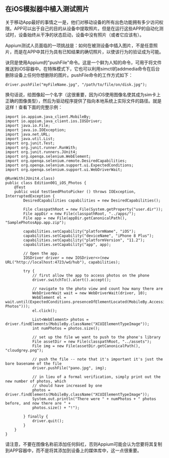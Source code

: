 ## 在iOS模拟器中植入测试照片

关于移动App最好的事情之一是，他们对移动设备的所有出色功能拥有多少访问权限。APP可以出于自己的目的从设备中提取照片。但是在运行这些APP的自动化测试时，设备始终从干净的状态启动，设备中没有照片（或者它应该有）。

Appium测试人员面临的一项挑战是：如何在被测设备中插入图片，不是任意照片，而是在APP中其行为具有已知结果的确切照片，以使该行为的验证成为可能。 

诀窍是使用Appium的"pushFile"命令。这是一个鲜为人知的命令，可用于将文件推送到iOS容器中。在特殊模式下，它也可以利用simctl的addmedia命令在后台删除设备上任何你想删除的图片。pushFile命令的工作方式如下：
```
driver.pushFile("myFileName.jpg", "/path/to/file/on/disk.jpg");
```

换句话说，给图像起一个名字（这很重要，因为iOS使用图像名使其成为sim卡上正确的图像类型），然后为驱动程序提供了指向本地系统上实际文件的路径。就是这样！查看下面的完整示例：
```
import io.appium.java_client.MobileBy;
import io.appium.java_client.ios.IOSDriver;
import java.io.File;
import java.io.IOException;
import java.net.URL;
import java.util.List;
import org.junit.Test;
import org.junit.runner.RunWith;
import org.junit.runners.JUnit4;
import org.openqa.selenium.WebElement;
import org.openqa.selenium.remote.DesiredCapabilities;
import org.openqa.selenium.support.ui.ExpectedConditions;
import org.openqa.selenium.support.ui.WebDriverWait;

@RunWith(JUnit4.class)
public class Edition001_iOS_Photos {
    @Test
    public void testSeedPhotoPicker () throws IOException, InterruptedException {
        DesiredCapabilities capabilities = new DesiredCapabilities();

        File classpathRoot = new File(System.getProperty("user.dir"));
        File appDir = new File(classpathRoot, "../apps/");
        File app = new File(appDir.getCanonicalPath(), "SamplePhotosApp.app.zip");

        capabilities.setCapability("platformName", "iOS");
        capabilities.setCapability("deviceName", "iPhone 8 Plus");
        capabilities.setCapability("platformVersion", "11.2");
        capabilities.setCapability("app", app);

        // Open the app.
        IOSDriver driver = new IOSDriver<>(new URL("http://localhost:4723/wd/hub"), capabilities);

        try {
            // first allow the app to access photos on the phone
            driver.switchTo().alert().accept();

            // navigate to the photo view and count how many there are
            WebDriverWait wait = new WebDriverWait(driver, 10);
            WebElement el = wait.until(ExpectedConditions.presenceOfElementLocated(MobileBy.AccessibilityId("All Photos")));
            el.click();

            List<WebElement> photos = driver.findElements(MobileBy.className("XCUIElementTypeImage"));
            int numPhotos = photos.size();

            // set up the file we want to push to the phone's library
            File assetDir = new File(classpathRoot, "../assets");
            File img = new File(assetDir.getCanonicalPath(), "cloudgrey.png");

            // push the file -- note that it's important it's just the bare basename of the file
            driver.pushFile("pano.jpg", img);

            // in lieu of a formal verification, simply print out the new number of photos, which
            // should have increased by one
            photos = driver.findElements(MobileBy.className("XCUIElementTypeImage"));
            System.out.println("There were " + numPhotos + " photos before, and now there are " +
            photos.size() + "!");

        } finally {
            driver.quit();
        }
    }
}
```

请注意，不要在图像名称前添加任何斜杠，否则Appium可能会认为您要将其复制到APP容器中，而不是将其添加到设备上的媒体库中，这一点很重要。


[simctl]: simctl是iOS模拟器命令行管理工具，simctl于安卓的adb命令非常相似

